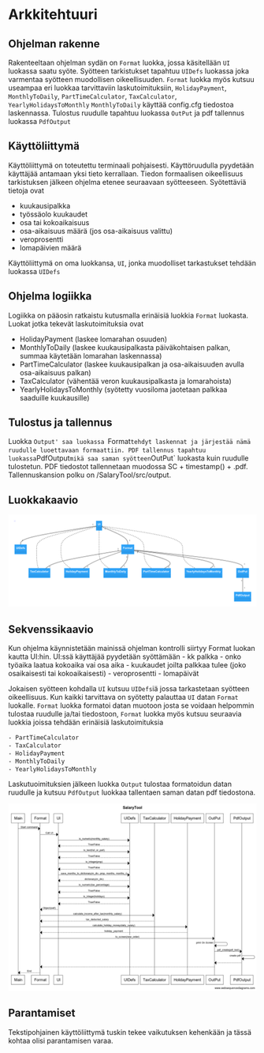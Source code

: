 # Arkkitehtuuri

## Ohjelman rakenne

Rakenteeltaan ohjelman sydän on `Format` luokka, jossa käsitellään `UI` luokassa saatu syöte.
Syötteen tarkistukset tapahtuu `UIDefs` luokassa joka varmentaa syötteen muodollisen oikeellisuuden.
`Format` luokka myös kutsuu useampaa eri luokkaa tarvittaviin laskutoimituksiin, `HolidayPayment`, `MonthlyToDaily`, `PartTimeCalculator`, `TaxCalculator`, `YearlyHolidaysToMonthly` 
`MonthlyToDaily` käyttää config.cfg tiedostoa laskennassa.
Tulostus ruudulle tapahtuu luokassa `OutPut` ja pdf tallennus luokassa `PdfOutput`

## Käyttöliittymä

Käyttöliittymä on toteutettu terminaali pohjaisesti. Käyttöruudulla pyydetään käyttäjää antamaan yksi tieto kerrallaan. 
Tiedon formaalisen oikeellisuus tarkistuksen jälkeen ohjelma etenee seuraavaan syötteeseen. 
Syötettäviä tietoja ovat 

- kuukausipalkka
- työssäolo kuukaudet
- osa tai kokoaikaisuus
- osa-aikaisuus määrä (jos osa-aikaisuus valittu)
- veroprosentti
- lomapäivien määrä 

Käyttöliittymä on oma luokkansa, `UI`, jonka muodolliset tarkastukset tehdään luokassa `UIDefs`

## Ohjelma logiikka 

Logiikka on pääosin ratkaistu kutusmalla erinäisiä luokkia `Format` luokasta.
Luokat jotka tekevät laskutoimituksia ovat

- HolidayPayment (laskee lomarahan osuuden)
- MonthlyToDaily (laskee kuukausipalkasta päiväkohtaisen palkan, summaa käytetään lomarahan laskennassa)
- PartTimeCalculator (laskee kuukausipalkan ja osa-aikaisuuden avulla osa-aikaisuus palkan)
- TaxCalculator (vähentää veron kuukausipalkasta ja lomarahoista)
- YearlyHolidaysToMonthly (syötetty vuosiloma jaotetaan palkkaa saaduille kuukausille)

## Tulostus ja tallennus

Luokka `Output' saa luokassa `Format` tehdyt laskennat ja järjestää nämä ruudulle luoettavaan formaattiin.
PDF tallennus tapahtuu luokassa `PdfOutput` mikä saa saman syötteen `OutPut` luokasta kuin ruudulle tulostetun.
PDF tiedostot tallennetaan muodossa SC + timestamp() + .pdf. 
Tallennuskansion polku on /SalaryTool/src/output.


## Luokkakaavio

![Luokkakaavio](./kuvat/luokkakaavio.png)


## Sekvenssikaavio

Kun ohjelma käynnistetään mainissä ohjelman kontrolli siirtyy Format luokan kautta UI:hin. UI:ssä käyttäjää pyydetään syöttämään 
	- kk palkka
	- onko työaika laatua kokoaika vai osa aika
	- kuukaudet joilta palkkaa tulee (joko osaikaisesti tai kokoaikaisesti)
	- veroprosentti
	- lomapäivät 
	
Jokaisen syötteen kohdalla `UI` kutsuu `UIDefs`iä jossa tarkastetaan syötteen oikeellisuus. 
Kun kaikki tarvittava on syötetty palauttaa `UI` datan `Format` luokalle. 
`Format` luokka formatoi datan muotoon josta se voidaan helpommin tulostaa ruudulle ja/tai tiedostoon,
`Format` luokka myös kutsuu seuraavia luokkia joissa tehdään erinäisiä laskutoimituksia

	- PartTimeCalculator 
	- TaxCalculator
	- HolidayPayment
	- MonthlyToDaily
	- YearlyHolidaysToMonthly
	 
Laskutuoimituksien jälkeen luokka `Output` tulostaa formatoidun datan ruudulle ja kutsuu `PdfOutput` luokkaa 
tallentaen saman datan pdf tiedostona.

![Sekvenssikaavio](./kuvat/sekvenssikaavio.png)


## Parantamiset 

Tekstipohjainen käyttöliittymä tuskin tekee vaikutuksen kehenkään ja tässä kohtaa olisi parantamisen varaa. 
